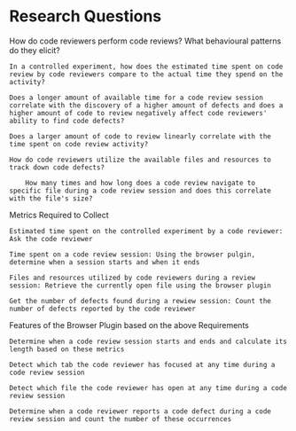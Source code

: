 # Research Questions


How do code reviewers perform code reviews? What behavioural patterns do they elicit?

	In a controlled experiment, how does the estimated time spent on code review by code reviewers compare to the actual time they spend on the activity?

	Does a longer amount of available time for a code review session correlate with the discovery of a higher amount of defects and does a higher amount of code to review negatively affect code reviewers' ability to find code defects?

	Does a larger amount of code to review linearly correlate with the time spent on code review activity?

	How do code reviewers utilize the available files and resources to track down code defects?

		How many times and how long does a code review navigate to specific file during a code review session and does this correlate with the file's size?


Metrics Required to Collect

	Estimated time spent on the controlled experiment by a code reviewer: Ask the code reviewer

	Time spent on a code review session: Using the browser pulgin, determine when a session starts and when it ends

	Files and resources utilized by code reviewers during a review session: Retrieve the currently open file using the browser plugin

	Get the number of defects found during a rewiew session: Count the number of defects reported by the code reviewer
	

Features of the Browser Plugin based on the above Requirements

	Determine when a code review session starts and ends and calculate its length based on these metrics

	Detect which tab the code reviewer has focused at any time during a code review session

	Detect which file the code reviewer has open at any time during a code review session

	Determine when a code reviewer reports a code defect during a code review session and count the number of these occurrences
